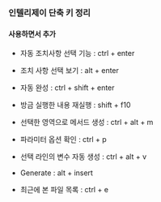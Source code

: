 ### 인텔리제이 단축 키 정리

#### 사용하면서 추가

- 자동 조치사항 선택 기능 : ctrl + enter

- 조치 사항 선택 보기 : alt + enter

- 자동 완성 : ctrl + shift + enter

- 방금 실행한 내용 재실행 : shift + f10

- 선택한 영역으로 메서드 생성 : ctrl + alt + m

- 파라미터 옵션 확인 : ctrl + p

- 선택 라인의 변수 자동 생성 : ctrl + alt + v

- Generate : alt + insert

- 최근에 본 파일 목록 : ctrl + e
